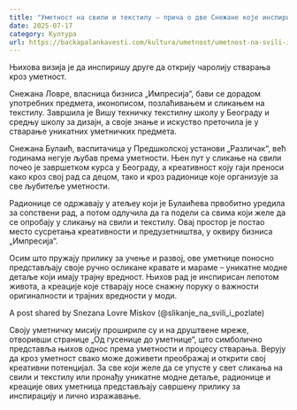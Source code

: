 ```yaml
---
title: "Уметност на свили и текстилу – прича о две Снежане које инспиришe креативност"
date: 2025-07-17
category: Култура
url: https://backapalankavesti.com/kultura/umetnost/umetnost-na-svili-i-tekstilu-prica-o-dve-snezane-koje-inspirise-kreativnost/
---
```


Њихова визија је да инспиришу друге да открију чаролију стварања кроз уметност.

Снежана Ловре, власница бизниса „Импресија“, бави се дорадом употребних предмета, иконописом, позлаћивањем и сликањем на текстилу. Завршила је Вишу техничку текстилну школу у Београду и средњу школу за дизајн, а своје знање и искуство преточила је у стварање уникатних уметничких предмета.

Снежана Булаић, васпитачица у Предшколској установи „Различак“, већ годинама негује љубав према уметности. Њен пут у сликање на свили почео је завршетком курса у Београду, а креативност коју гаји преноси како кроз свој рад са децом, тако и кроз радионице које организује за све љубитеље уметности.

Радионице се одржавају у атељеу који је Булаићева првобитно уредила за сопствени рад, а потом одлучила да га подели са свима који желе да се опробају у сликању на свили и текстилу. Овај простор је постао место сусретања креативности и предузетништва, у оквиру бизниса „Импресија“.

Осим што пружају прилику за учење и развој, ове уметнице поносно представљају своје ручно осликане кравате и мараме – уникатне модне детаље који имају трајну вредност. Њихов рад је инспирисан лепотом живота, а креације које стварају носе снажну поруку о важности оригиналности и трајних вредности у моди.

A post shared by Snezana Lovre Miskov (@slikanje_na_svili_i_pozlate)

Своју уметничку мисију прошириле су и на друштвене мреже, отворивши странице „Од гусенице до уметнице“, што симболично представља њихов однос према уметности и процесу стварања. Верују да кроз уметност свако може доживети преображај и открити свој креативни потенцијал. За све који желе да се упусте у свет сликања на свили и текстилу или пронађу уникатне модне детаље, радионице и креације ових уметница представљају савршену прилику за инспирацију и лично изражавање.
